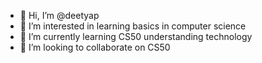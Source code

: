 - 👋 Hi, I’m @deetyap
- 👀 I’m interested in learning basics in computer science
- 🌱 I’m currently learning CS50 understanding technology
- 💞️ I’m looking to collaborate on CS50

<!---
deetyap/deetyap is a ✨ special ✨ repository because its `README.md` (this file) appears on your GitHub profile.
You can click the Preview link to take a look at your changes.
--->
